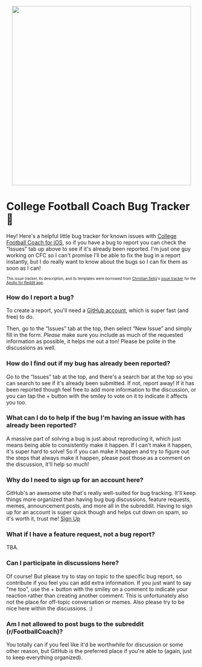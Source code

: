 <p align="center">
  <img src="http://i.imgur.com/NBtg2lC.png" width="475px" />
</p>

# College Football Coach Bug Tracker 🐛

Hey! Here's a helpful little bug tracker for known issues with [College Football Coach for iOS](https://akeaswaran.me/cfc-ios), so if you have a bug to report you can check the “Issues” tab up above to see if it's already been reported. I'm just one guy working on CFC so I can't promise I'll be able to fix the bug in a report instantly, but I do really want to know about the bugs so I can fix them as soon as I can!

<sub><sup>This issue tracker, its description, and its templates were borrowed from <a href="https://github.com/christianselig">Christian Selig</a>'s [issue tracker](https://github.com/christianselig/apollo-bugs) for the [Apollo for Reddit app](https://apolloapp.io).</sup></sub>

### How do I report a bug?

To create a report, you'll need a [GitHub account](https://github.com/), which is super fast (and free) to do.

Then, go to the “Issues” tab at the top, then select “New Issue” and simply fill in the form. *Please* make sure you include as much of the requested information as possible, it helps me out a ton! Please be polite in the discussions as well.

### How do I find out if my bug has already been reported?

Go to the “Issues” tab at the top, and there's a search bar at the top so you can search to see if it's already been submitted. If not, report away! If it has been reported though feel free to add more information to the discussion, or you can tap the + button with the smiley to vote on it to indicate it affects you too.

### What can I do to help if the bug I'm having an issue with has already been reported?

A massive part of solving a bug is just about reproducing it, which just means being able to consistently make it happen. If I can't make it happen, it's super hard to solve! So if you can make it happen and try to figure out the steps that always make it happen, please post those as a comment on the discussion, it'll help so much!

### Why do I need to sign up for an account here?

GitHub's an awesome site that's really well-suited for bug tracking. It'll keep things more organized than having bug bug discussions, feature requests, memes, announcement posts, and more all in the subreddit. Having to sign up for an account is super quick though and helps cut down on spam, so it's worth it, trust me! [Sign Up](https://github.com/)

### What if I have a feature request, not a bug report?

TBA.

### Can I participate in discussions here?

Of course! But please try to stay on topic to the specific bug report, so contribute if you feel you can add extra information. If you just want to say "me too", use the + button with the smiley on a comment to indicate your reaction rather than creating another comment. This is unfortunately also not the place for off-topic conversation or memes. Also please try to be nice here within the discussions. :)

### Am I not allowed to post bugs to the subreddit (r/FootballCoach)?

You totally can if you feel like it'd be worthwhile for discussion or some other reason, but GitHub is the preferred place if you're able to (again, just to keep everything organized).
